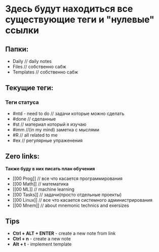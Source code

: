 # Здесь будут находиться все существующие теги и "нулевые" ссылки

## Папки:
- Daily // daily notes
- Files // собственно сабж 
- Templates // собственно сабж

## Текущие теги:
### Теги статуса
- #ntd - need to do // задачи которые можно сделать
- #done // сделанные
- #st // материал который я изучаю
- #imm //(in my mind) заметка с мыслями
- #R // all related to me
- #ex // регулярные упраженения

## Zero links:
**Также буду в них писать план обучения**
- [[00 Prog]] // все что касается программирования
- [[00 Math]] // математика
- [[00 ML]] // machine learning
- [[00 Tasks]] // задачи(просто отдельные проекты)
- [[00 Linux]] // все что касается системного администрирования
- [[00 Mnem]] // about mnemonic technics and exersizes

## Tips
- **Ctrl + ALT + ENTER** - create a new note from link
- **Ctrl + n** - create a new note
- **Alt + t** - implement template